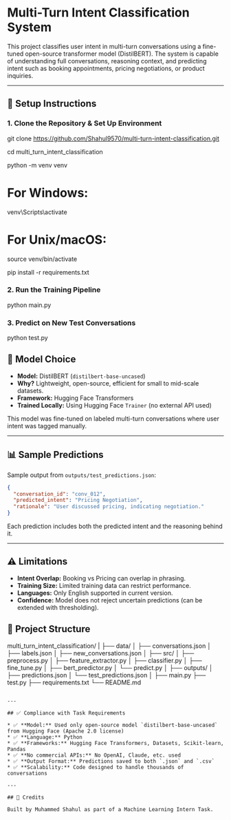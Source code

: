 # Multi-Turn Intent Classification System

This project classifies user intent in multi-turn conversations using a fine-tuned open-source transformer model (DistilBERT). The system is capable of understanding full conversations, reasoning context, and predicting intent such as booking appointments, pricing negotiations, or product inquiries.

---

## 🚀 Setup Instructions

### 1. Clone the Repository & Set Up Environment


git clone https://github.com/Shahul9570/multi-turn-intent-classification.git

cd multi_turn_intent_classification

python -m venv venv
# For Windows:
venv\Scripts\activate
# For Unix/macOS:
source venv/bin/activate

pip install -r requirements.txt


### 2. Run the Training Pipeline
python main.py

### 3. Predict on New Test Conversations

python test.py

## 🧠 Model Choice

* **Model:** DistilBERT (`distilbert-base-uncased`)
* **Why?** Lightweight, open-source, efficient for small to mid-scale datasets.
* **Framework:** Hugging Face Transformers
* **Trained Locally:** Using Hugging Face `Trainer` (no external API used)

This model was fine-tuned on labeled multi-turn conversations where user intent was tagged manually.

---

## 📊 Sample Predictions

Sample output from `outputs/test_predictions.json`:

```json
{
  "conversation_id": "conv_012",
  "predicted_intent": "Pricing Negotiation",
  "rationale": "User discussed pricing, indicating negotiation."
}
```

Each prediction includes both the predicted intent and the reasoning behind it.

---

## ⚠️ Limitations

* **Intent Overlap:** Booking vs Pricing can overlap in phrasing.
* **Training Size:** Limited training data can restrict performance.
* **Languages:** Only English supported in current version.
* **Confidence:** Model does not reject uncertain predictions (can be extended with thresholding).

## 📂 Project Structure

multi_turn_intent_classification/
|
├── data/
│   ├── conversations.json
│   ├── labels.json
│   ├── new_conversations.json
│
├── src/
│   ├── preprocess.py
│   ├── feature_extractor.py
│   ├── classifier.py
│   ├── fine_tune.py
│   ├── bert_predictor.py
│   └── predict.py
│
├── outputs/
│   ├── predictions.json
│   └── test_predictions.json
│
├── main.py
├── test.py
├── requirements.txt
└── README.md
```

---

## ✅ Compliance with Task Requirements

* ✅ **Model:** Used only open-source model `distilbert-base-uncased` from Hugging Face (Apache 2.0 license)
* ✅ **Language:** Python
* ✅ **Frameworks:** Hugging Face Transformers, Datasets, Scikit-learn, Pandas
* ✅ **No commercial APIs:** No OpenAI, Claude, etc. used
* ✅ **Output Format:** Predictions saved to both `.json` and `.csv`
* ✅ **Scalability:** Code designed to handle thousands of conversations

---

## 🙏 Credits

Built by Muhammed Shahul as part of a Machine Learning Intern Task.
